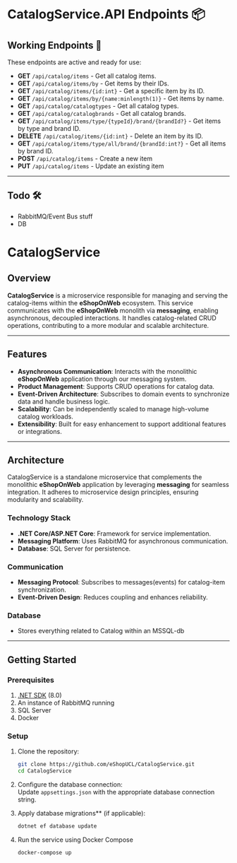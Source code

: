 # CatalogService.API Endpoints 📦

## Working Endpoints 🚀
These endpoints are active and ready for use:

- **GET** `/api/catalog/items` - Get all catalog items.
- **GET** `/api/catalog/items/by` - Get items by their IDs.
- **GET** `/api/catalog/items/{id:int}` - Get a specific item by its ID.
- **GET** `/api/catalog/items/by/{name:minlength(1)}` - Get items by name.
- **GET** `/api/catalog/catalogtypes` - Get all catalog types.
- **GET** `/api/catalog/catalogbrands` - Get all catalog brands.
- **GET** `/api/catalog/items/type/{typeId}/brand/{brandId?}` - Get items by type and brand ID.
- **DELETE** `/api/catalog/items/{id:int}` - Delete an item by its ID.
- **GET** `/api/catalog/items/type/all/brand/{brandId:int?}` - Get all items by brand ID.
- **POST** `/api/catalog/items` - Create a new item
- **PUT** `/api/catalog/items` - Update an existing item
---

## Todo 🛠️
- RabbitMQ/Event Bus stuff
- DB



# CatalogService

## Overview

**CatalogService** is a microservice responsible for managing and serving the catalog-items within the **eShopOnWeb** ecosystem. This service communicates with the **eShopOnWeb** monolith via **messaging**, enabling asynchronous, decoupled interactions. It handles catalog-related CRUD operations, contributing to a more modular and scalable architecture.

---

## Features

- **Asynchronous Communication**: Interacts with the monolithic **eShopOnWeb** application through our messaging system.
- **Product Management**: Supports CRUD operations for catalog data.
- **Event-Driven Architecture**: Subscribes to domain events to synchronize data and handle business logic.
- **Scalability**: Can be independently scaled to manage high-volume catalog workloads.
- **Extensibility**: Built for easy enhancement to support additional features or integrations.

---

## Architecture

CatalogService is a standalone microservice that complements the monolithic **eShopOnWeb** application by leveraging **messaging** for seamless integration. It adheres to microservice design principles, ensuring modularity and scalability.

### Technology Stack

- **.NET Core/ASP.NET Core**: Framework for service implementation.
- **Messaging Platform**: Uses RabbitMQ for asynchronous communication.
- **Database**: SQL Server for persistence.

### Communication

- **Messaging Protocol**: Subscribes to messages(events) for catalog-item synchronization.
- **Event-Driven Design**: Reduces coupling and enhances reliability.

### Database

- Stores everything related to Catalog within an MSSQL-db


---

## Getting Started

### Prerequisites

1. [.NET SDK](https://dotnet.microsoft.com/) (8.0)
2. An instance of RabbitMQ running
3. SQL Server
4. Docker

### Setup

1. Clone the repository:
   ```bash
   git clone https://github.com/eShopUCL/CatalogService.git
   cd CatalogService

2. Configure the database connection:  
   Update `appsettings.json` with the appropriate database connection string.

4. Apply database migrations** (if applicable):  
   ```bash
   dotnet ef database update
   
5. Run the service using Docker Compose
   ```bash
   docker-compose up
